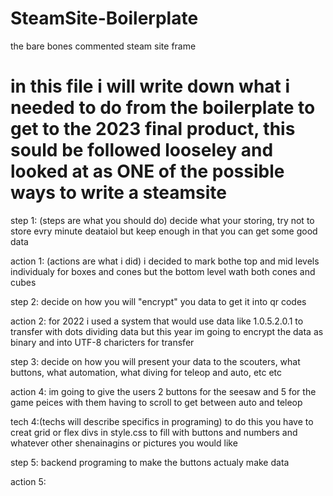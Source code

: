 # SteamSite-Boilerplate
the bare bones commented steam site frame
# in this file i will write down what i needed to do from the boilerplate to get to the 2023 final product, this sould be followed looseley and looked at as ONE of the possible ways to write a steamsite

step 1: (steps are what you should do) decide what your storing, try not to store evry minute deataiol but keep enough in that you can get some good data

action 1: (actions are what i did) i decided to mark bothe top and mid levels individualy for boxes and cones but the bottom level wath both cones and cubes

step 2: decide on how you will "encrypt" you data to get it into qr codes

action 2: for 2022 i used a system that would use data like 1.0.5.2.0.1 to transfer with dots dividing data but this year im going to encrypt the data as binary and into UTF-8 charicters for transfer

step 3: decide on how you will present your data to the scouters, what buttons, what automation, what diving for teleop and auto, etc etc

action 4: im going to give the users 2 buttons for the seesaw and 5 for the game peices with them having to scroll to get between auto and teleop

tech 4:(techs will describe specifics in programing) to do this you have to creat grid or flex divs in style.css to fill with buttons and numbers and whatever other shenainagins or pictures you would like

step 5: backend programing to make the buttons actualy make data

action 5:

